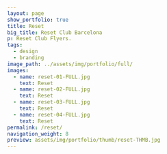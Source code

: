```yaml
---
layout: page
show_portfolio: true
title: Reset
big_title: Reset Club Barcelona
p: Reset Club Flyers.
tags:
  - design
  - branding
image_path: ../assets/img/portfolio/full/
images:
  - name: reset-01-FULL.jpg
    text: Reset
  - name: reset-02-FULL.jpg
    text: Reset
  - name: reset-03-FULL.jpg
    text: Reset
  - name: reset-04-FULL.jpg
    text: Reset
permalink: /reset/
navigation_weight: 8
preview: assets/img/portfolio/thumb/reset-THMB.jpg
---
```

